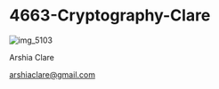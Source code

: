 # 4663-Cryptography-Clare
![img_5103](https://user-images.githubusercontent.com/35582387/35134650-6d3172e8-fc9d-11e7-947f-31d3cfc38d7d.JPG)


Arshia Clare

arshiaclare@gmail.com
